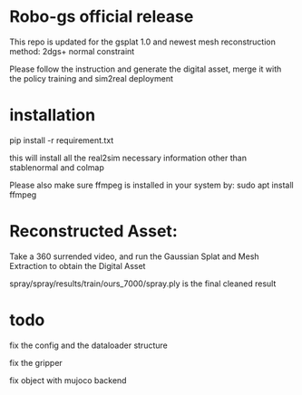 # Robo-gs official release
This repo is updated for the gsplat 1.0 and newest mesh reconstruction method: 2dgs+ normal constraint

Please follow the instruction and generate the digital asset, merge it with the policy training and sim2real deployment

# installation

pip install -r requirement.txt

this will install all the real2sim necessary information other than stablenormal and colmap

Please also make sure ffmpeg is installed in your system by: sudo apt install ffmpeg


# Reconstructed Asset:


Take a 360 surrended video, and run the Gaussian Splat and Mesh Extraction to obtain the Digital Asset

spray/spray/results/train/ours_7000/spray.ply is the final cleaned result


# todo

fix the config and the dataloader structure


fix the gripper 

fix object with mujoco backend



